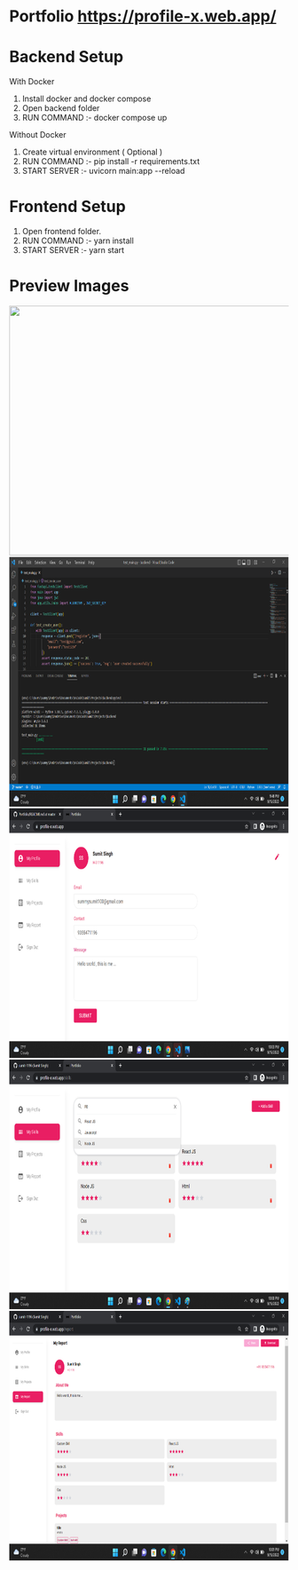 # Portfolio  https://profile-x.web.app/ 


# Backend Setup

With Docker
1. Install docker and docker compose
2. Open backend folder
3. RUN COMMAND :- docker compose up

Without Docker
1. Create virtual environment ( Optional )
2. RUN COMMAND :- pip install -r requirements.txt
3. START SERVER :- uvicorn main:app --reload


# Frontend Setup

1. Open frontend folder.
2. RUN COMMAND :- yarn install
3. START SERVER :- yarn start

# Preview Images

<img src="test-database.png" width="800" height="450">

<img src="test-preview.png" width="800" height="450">


<img src="preview.png" width="800" height="450">


<img src="preview2.png" width="800" height="450">


<img src="preview3.png" width="800" height="450">
